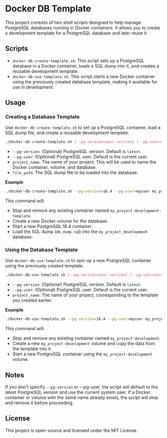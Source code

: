 # Docker DB Template

This project consists of two shell scripts designed to help manage PostgreSQL databases running in Docker containers. It allows you to create a development template for a PostgreSQL database and later reuse it.

## Scripts
* `docker-db-create-template.sh`: This script sets up a PostgreSQL database in a Docker container, loads a SQL dump into it, and creates a reusable development template.
* `docker-db-use-template.sh`: This script starts a new Docker container using the previously created database template, making it available for use in development.

## Usage
### Creating a Database Template

Use `docker-db-create-template.sh` to set up a PostgreSQL container, load a SQL dump file, and create a reusable development template.

``` bash
./docker-db-create-template.sh [--pg-version=your_version] [--pg-user=your_user] project_name file_path
```

* `--pg-version`: (Optional) PostgreSQL version. Default is `latest`.
* `--pg-user`: (Optional) PostgreSQL user. Default is the current user.
* `project_name`: The name of your project. This will be used to name the Docker container, volume, and database.
* `file_path`: The SQL dump file to be loaded into the database.

**Example**

``` bash
./docker-db-create-template.sh --pg-version=16.4 --pg-user=myuser my_project db_dump.sql
```

This command will:

* Stop and remove any existing container named `my_project-development-template`.
* Create a new Docker volume for the database.
* Start a new PostgreSQL 16.4 container.
* Load the SQL dump (`db_dump.sq`l) into the `my_project_development` database.

### Using the Database Template

Use `docker-db-use-template.sh` to spin up a new PostgreSQL container using the previously created template.

``` bash
./docker-db-use-template.sh [--pg-version=your_version] [--pg-user=your_user] project_name
```

* `--pg-version`: (Optional) PostgreSQL version. Default is `latest`.
* `--pg-user`: (Optional) PostgreSQL user. Default is the current user.
* `project_name`: The name of your project, corresponding to the template you created earlier.

**Example**

``` bash
./docker-db-use-template.sh --pg-version=16.4 --pg-user=myuser my_project
```

This command will:

* Stop and remove any existing container named `my_project-development`.
* Create a new `my_project-development` volume and copy the data from the template into it.
* Start a new PostgreSQL container using the `my_project-development` volume.

## Notes
If you don't specify `--pg-version` or --pg-user, the script will default to the latest PostgreSQL version and use the current system user.
If a Docker container or volume with the same name already exists, the script will stop and remove it before proceeding.

## License
This project is open-source and licensed under the MIT License.
